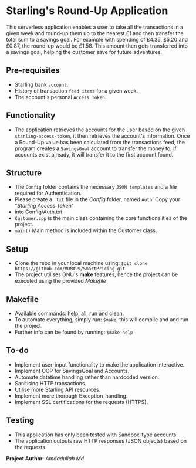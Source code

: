 # Starling's Round-Up Application
This serverless application enables a user to take all the transactions in a given week and round-up them
up to the nearest £1 and then transfer the total sum to a savings goal. For example with spending of £4.35, 
£5.20 and £0.87, the round-up would be £1.58. This amount then gets transferred into a savings goal, helping 
the customer save for future adventures.

## Pre-requisites
- Starling bank `account`.
- History of transaction `feed items` for a given week.
- The account's personal `Access Token`.

## Functionality
- The application retrieves the accounts for the user based on the given `starling-access-token`, it then 
retrieves the account's information. Once a Round-Up value has been calculated from the transactions feed, 
the program creates a `SavingsGoal` account to transfer the money to; if accounts exist already, it will 
transfer it to the first account found.

## Structure 
- The `Config` folder contains the necessary `JSON templates` and a file required for Authentication.
- Please create a `.txt` file in the *Config* folder, named `Auth`. Copy your "*Starling Access Token*" 
- into Config/Auth.txt
- `Customer.cpp` is the main class containing the core functionalities of the project.  
- `main()` Main method is included within the Customer class. 

## Setup
- Clone the repo in your local machine using: `$git clone https://github.com/MDMA99/SmartPricing.git`
- The project utilises GNU's **make** features, hence the project can be executed using the provided *Makefile* 

## Makefile
- Available commands: help, all, run and clean.
- To automate everything, simply run: `$make`, this will compile and and run the project.
- Further info can be found by running: `$make help`

## To-do
- Implement user-input functionality to make the application interactive.
- Implement OOP for SavingsGoal and Accounts.
- Automate datetime handling rather than hardcoded version.
- Sanitising HTTP transactions.
- Utilise more Starling API resources.
- Implement more thorough Exception-handling.
- Implement SSL certifications for the requests (HTTPS).

## Testing
- This application has only been tested with Sandbox-type accounts.
- The application outputs raw HTTP responses (JSON objects) based on the requests.

**Project Author**: *Amdadullah Md*
